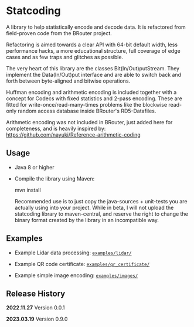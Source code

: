 Statcoding
==========

A library to help statistically encode and decode data. It is refactored from field-proven code from the BRouter project.

Refactoring is aimed towards a clear API with 64-bit default width, less performance hacks, a more educational structure, full coverage of edge cases and as few traps and glitches as possible.

The very heart of this library are the classes Bit(In/Out)putStream. They implement the Data(In/Out)put interface and are able to switch back and forth between byte-aligned and bitwise operations.

Huffman encoding and arithmetic encoding is included together with a concept for Codecs with fixed statistics and 2-pass encoding. These are fitted for write-once/read-many-times problems like the blockwise read-only random access database inside BRouter's RD5-Datafiles.

Arithmetic encoding was not included in BRouter, just added here for completeness, and is heavily inspired by: https://github.com/nayuki/Reference-arithmetic-coding


Usage
-----

 - Java 8 or higher

 - Compile the library using Maven:

   mvn install

   Recommended use is to just copy the java-sources + unit-tests you are actually using into your project.
   While in beta, I will not upload the statcoding library to maven-central, and reserve the right to change
   the binary format created by the library in an incompatible way.


Examples
--------

 -  Example Lidar data processing:  [`examples/lidar/`](examples/lidar/)

 -  Example QR code certificate:  [`examples/qr_certificate/`](examples/qr_certificate/)

 -  Example simple image encoding:  [`examples/images/`](examples/images/)


Release History
---------------

**2022.11.27** Version 0.0.1

**2023.03.19** Version 0.9.0
